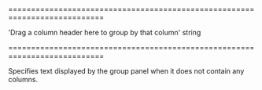 <!--**
/*-------------------------------------------
    Auto-generated file. Do not modify.
-------------------------------------------

**-->
===========================================================================
<!--default-->'Drag a column header here to group by that column'<!--/default-->
<!--type-->string<!--/type-->
===========================================================================

<!--shortDescription-->
Specifies text displayed by the group panel when it does not contain any columns.
<!--/shortDescription-->

<!--fullDescription-->

<!--/fullDescription-->